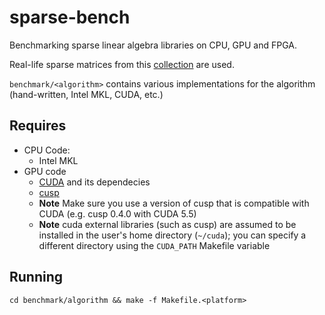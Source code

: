 sparse-bench
============

Benchmarking sparse linear algebra libraries on CPU, GPU and FPGA.

Real-life sparse matrices from this
[collection](http://www.cise.ufl.edu/research/sparse/matrices/) are
used.

`benchmark/<algorithm>` contains various implementations for the
algorithm (hand-written, Intel MKL, CUDA, etc.)

## Requires

<!-- Prerequisites -->
<!-- ============= -->

<!-- You should have installed: -->

<!-- 1. For CPU benchmarking: -->
<!--   - [armadillo](http://arma.sourceforge.net/) and its dependencies -->
<!--   - [PetSC](http://www.mcs.anl.gov/petsc/) -->
<!--   - [trilinos](http://trilinos.sandia.gov/) -->
<!--   - Note! For maximum performance these libraries usually require -->
<!--   vendor specific libraries (e.g. Intel MKL) or optimized linear -->
<!--   algebra packs (see their documentation for details) -->

* CPU Code:
  * Intel MKL
* GPU code
  * [CUDA](http://www.nvidia.com/object/cuda_home_new.html) and its dependecies
  * [cusp](https://github.com/cusplibrary/cusplibrary)
  - __Note__ Make sure you use a version of cusp that is compatible with
  CUDA (e.g. cusp 0.4.0 with CUDA 5.5)
  - __Note__ cuda external libraries (such as cusp) are assumed to be
  installed in the user's home directory (`~/cuda`); you can specify a
  different directory using the `CUDA_PATH` Makefile variable

<!-- 3. For FPGA benchmarking: -->
<!--   - coming soon... -->

<!-- 4. Other: -->
<!--   - python2.7 (including the wget package) -->


## Running

`cd benchmark/algorithm && make -f Makefile.<platform>`
